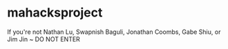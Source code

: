 # mahacksproject
If you're not Nathan Lu, Swapnish Baguli, Jonathan Coombs, Gabe Shiu, or Jim Jin ~ DO NOT ENTER

